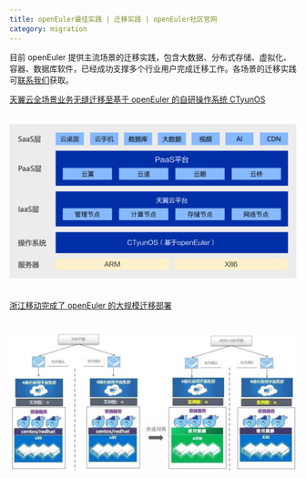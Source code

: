 ```yaml
---
title: openEuler最佳实践 | 迁移实践 | openEuler社区官网
category: migration
---
```


目前 openEuler 提供主流场景的迁移实践，包含大数据、分布式存储、虚拟化、容器、数据库软件，已经成功支撑多个行业用户完成迁移工作。各场景的迁移实践可[联系我们](/zh/migration/contact/)获取。

[天翼云全场景业务无缝迁移至基于 openEuler 的自研操作系统 CTyunOS](https://baijiahao.baidu.com/s?id=1744113308957850456)

<img class="image" src="./system.png">

[浙江移动完成了 openEuler 的大规模迁移部署](https://www.cnii.com.cn/rmydb/202109/t20210923_311404.html)

<img class="image bottom" src="./move.png">

<style>
    .image{
        width: 815px;
        margin: 20px 0;
    }
    .bottom{
        margin-bottom: 0;
    }
</style>
